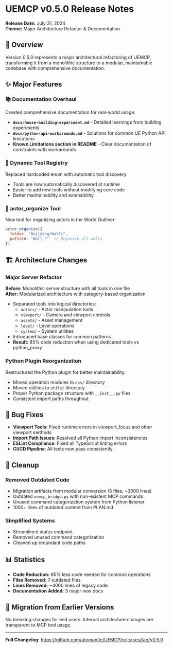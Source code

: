 # UEMCP v0.5.0 Release Notes

**Release Date:** July 31, 2024  
**Theme:** Major Architecture Refactor & Documentation

## 🎉 Overview

Version 0.5.0 represents a major architectural refactoring of UEMCP, transforming it from a monolithic structure to a modular, maintainable codebase with comprehensive documentation.

## ✨ Major Features

### 📚 Documentation Overhaul

Created comprehensive documentation for real-world usage:

- **`docs/house-building-experiment.md`** - Detailed learnings from building experiments
- **`docs/python-api-workarounds.md`** - Solutions for common UE Python API limitations
- **Known Limitations section in README** - Clear documentation of constraints with workarounds

### 🔧 Dynamic Tool Registry

Replaced hardcoded enum with automatic tool discovery:
- Tools are now automatically discovered at runtime
- Easier to add new tools without modifying core code
- Better maintainability and extensibility

### 📁 actor_organize Tool

New tool for organizing actors in the World Outliner:

```javascript
actor_organize({
  folder: "Building/Walls",
  pattern: "Wall_*"  // Organize all walls
})
```

## 🏗️ Architecture Changes

### Major Server Refactor

**Before:** Monolithic server structure with all tools in one file  
**After:** Modularized architecture with category-based organization

- Separated tools into logical directories:
  - `actors/` - Actor manipulation tools
  - `viewport/` - Camera and viewport controls
  - `assets/` - Asset management
  - `level/` - Level operations
  - `system/` - System utilities
- Introduced base classes for common patterns
- **Result:** 85% code reduction when using dedicated tools vs python_proxy

### Python Plugin Reorganization

Restructured the Python plugin for better maintainability:

- Moved operation modules to `ops/` directory
- Moved utilities to `utils/` directory  
- Proper Python package structure with `__init__.py` files
- Consistent import paths throughout

## 🐛 Bug Fixes

- **Viewport Tools**: Fixed runtime errors in viewport_focus and other viewport methods
- **Import Path Issues**: Resolved all Python import inconsistencies
- **ESLint Compliance**: Fixed all TypeScript linting errors
- **CI/CD Pipeline**: All tests now pass consistently

## 🧹 Cleanup

### Removed Outdated Code
- Migration artifacts from modular conversion (5 files, ~3000 lines)
- Outdated `uemcp_bridge.py` with non-existent MCP commands
- Unused command categorization system from Python listener
- 1000+ lines of outdated content from PLAN.md

### Simplified Systems
- Streamlined status endpoint
- Removed unused command categorization
- Cleaned up redundant code paths

## 📊 Statistics

- **Code Reduction:** 85% less code needed for common operations
- **Files Removed:** 7 outdated files
- **Lines Removed:** ~4000 lines of legacy code
- **Documentation Added:** 3 major new docs

## 🔄 Migration from Earlier Versions

No breaking changes for end users. Internal architecture changes are transparent to MCP tool usage.

---

**Full Changelog**: https://github.com/atomantic/UEMCP/releases/tag/v0.5.0